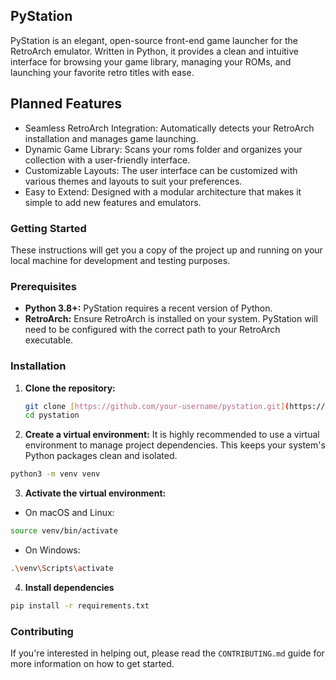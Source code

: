 ## PyStation
PyStation is an elegant, open-source front-end game launcher for the RetroArch emulator. Written in Python, it provides a clean and intuitive interface for browsing your game library, managing your ROMs, and launching your favorite retro titles with ease.

## **Planned Features**
- Seamless RetroArch Integration: Automatically detects your RetroArch installation and manages game launching.
- Dynamic Game Library: Scans your roms folder and organizes your collection with a user-friendly interface.
- Customizable Layouts: The user interface can be customized with various themes and layouts to suit your preferences.
- Easy to Extend: Designed with a modular architecture that makes it simple to add new features and emulators.

### **Getting Started**

These instructions will get you a copy of the project up and running on your local machine for development and testing purposes.

### **Prerequisites**

- **Python 3.8+:** PyStation requires a recent version of Python.
- **RetroArch:** Ensure RetroArch is installed on your system. PyStation will need to be configured with the correct path to your RetroArch executable.

### **Installation**

1. **Clone the repository:**
   ```bash
   git clone [https://github.com/your-username/pystation.git](https://github.com/jeffyboh/pystation.git)
   cd pystation
   ```
2. **Create a virtual environment:**
It is highly recommended to use a virtual environment to manage project dependencies. This keeps your system's Python packages clean and isolated.
```bash
python3 -m venv venv
```
3. **Activate the virtual environment:**
- On macOS and Linux:
```bash
source venv/bin/activate
```
- On Windows:
```bash
.\venv\Scripts\activate
```
4. **Install dependencies**
```bash
pip install -r requirements.txt
```

### **Contributing**

If you're interested in helping out, please read the `CONTRIBUTING.md` guide for more information on how to get started.
